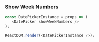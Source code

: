 ### Show Week Numbers

<!--start-code-->
```js
const DatePickerInstance = props => (
   <DatePicker showWeekNumbers />
);

ReactDOM.render(<DatePickerInstance />);

```
<!--end-code-->
